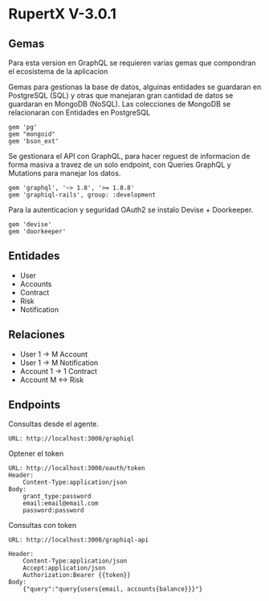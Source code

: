 # RupertX V-3.0.1


## Gemas

Para esta version en GraphQL se requieren varias gemas que compondran el ecosistema de la aplicacion


Gemas para gestionas la base de datos, alguinas entidades se guardaran en PostgreSQL (SQL) y otras que manejaran gran cantidad de datos se guardaran en MongoDB (NoSQL). Las colecciones de MongoDB se relacionaran con Entidades en PostgreSQL
```
gem 'pg'
gem "mongoid"
gem 'bson_ext'
```

Se gestionara el API con GraphQL, para hacer reguest de informacion de forma masiva a travez de un solo endpoint, con Queries GraphQL y Mutations para manejar los datos.

```
gem 'graphql', '~> 1.8', '>= 1.8.8'
gem 'graphiql-rails', group: :development
```

Para la autenticacion y seguridad OAuth2 se instalo Devise + Doorkeeper.

```
gem 'devise'
gem 'doorkeeper'
```

## Entidades

* User
* Accounts
* Contract
* Risk
* Notification

## Relaciones

* User 1 -> M Account
* User 1 -> M Notification
* Account 1 -> 1 Contract
* Account M <-> Risk

## Endpoints

Consultas desde el agente.
```
URL: http://localhost:3000/graphiql
```

Optener el token
```
URL: http://localhost:3000/oauth/token
Header:
	Content-Type:application/json
Body:
	grant_type:password
	email:email@email.com
	password:password
```

Consultas con token

```
URL: http://localhost:3000/graphiql-api

Header:
	Content-Type:application/json
	Accept:application/json
	Authorization:Bearer {{token}}
Body:
	{"query":"query{users{email, accounts{balance}}}"}
```